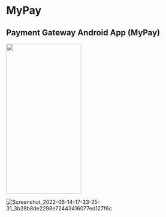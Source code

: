 # MyPay
## Payment Gateway Android App (MyPay)

<!-- ![Screenshot_2022-06-14-17-33-06-45_3b28b8de2298e72443416077ed127f6c](https://user-images.githubusercontent.com/99707039/173752168-65eea704-b309-491e-a7b6-16fa6da81435.jpg) -->

<img src="(https://user-images.githubusercontent.com/99707039/173752168-65eea704-b309-491e-a7b6-16fa6da81435.jpg" data-canonical-src="https://user-images.githubusercontent.com/99707039/173752168-65eea704-b309-491e-a7b6-16fa6da81435.jpg" width="200" height="400" />

![Screenshot_2022-06-14-17-33-25-31_3b28b8de2298e72443416077ed127f6c](https://user-images.githubusercontent.com/99707039/173752196-c33be1b2-1938-48e0-92f7-7e0165499da9.jpg)
